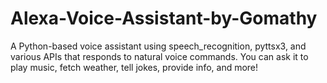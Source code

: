 # Alexa-Voice-Assistant-by-Gomathy
A Python-based voice assistant using speech_recognition, pyttsx3, and various APIs that responds to natural voice commands. You can ask it to play music, fetch weather, tell jokes, provide info, and more!
